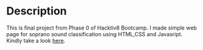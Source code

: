 # Description

This is final project from Phase 0 of Hacktiv8 Bootcamp. I made simple web page for soprano sound classification using HTML,CSS and Javasript. Kindly take a look [here](https://sampoernajaka.github.io/).
